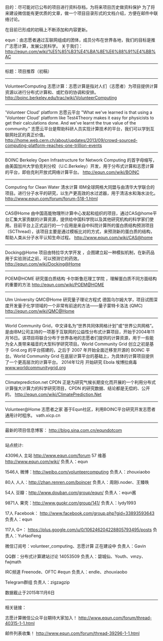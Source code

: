 目的：尽可能对已公布的项目进行资料存档，为将来项目历史做资料保护
为了将来建设微信能有更优质的文章，做一个项目目录形式的文档介绍，方便在邮件中联络讨论。

在目前已形成的初稿上不断添加和内容更新。

equn：由志愿者通过互联网组成的团体，成员分布在世界各地，我们的目标是推广志愿计算，发展公民科学。
关于我们：
http://equn.com/wiki/%E5%85%B3%E4%BA%8E%E6%88%91%E4%BB%AC

------
标题：项目推荐（初稿）

------
VolunteerComputing 志愿计算：志愿计算是指对人们（志愿者）为项目提供计算资源以进行分布式计算和、或贮存的协调和安排。
http://boinc.berkeley.edu/trac/wiki/VolunteerComputing

------
'Volunteer Cloud' platform 志愿云平台
"What we've learned is that using a 'Volunteer Cloud' platform like Test4Theory makes it easy for physicists to get their calculations done. And we've learnt the true value of the community."
志愿云平台是帮助科研人员实现计算技术的平台，我们可以学到互联网社区的真正价值。
http://home.web.cern.ch/about/updates/2013/09/crowd-sourced-computing-platform-reaches-one-trillion-events

------
BOINC 
Berkeley Open Infrastructure for Network Computing 的首字母缩写，由美国加州大学伯克利分校（U.C.Berkeley）开发，用于分布式计算和志愿计算的平台，即伯克利开放式网络计算平台。
http://equn.com/wiki/BOINC

------
Computing for Clean Water 清水计算 
IBM全球网格大同盟与由清华大学联合的项目。进行分子水平的研究，以生产更高效的水过滤器，用于清洁水和海水淡化。
http://www.equn.com/forum/forum-518-1.html

------
CAS@Home 
由中国高能物理所计算中心发起和组织的项目，通过CAS@home平台汇集大家贡献的计算资源，提供给中国科学院以及其他研究机构的科学家们使用。目前平台上正式运行的一个应用是来自中科院计算所的蛋白质结构预测项目（SCThread），该项目主要是通过模板比对的方式，来预测新的蛋白质的结构，帮助人类从分子水平认知生命过程。
http://www.equn.com/wiki/CAS@home

------
Docking@Home 项目由特拉华大学开发 ，企图建立起一种模拟机制，在新药品用于实验测试之前，可以预测它的药效。
http://equn.com/wiki/Docking@Home

------
POEM@HOME 研究蛋白质结构
卡尔斯鲁厄理工学院 ，理解蛋白质不同方面结构的重要的方法
http://equn.com/wiki/POEM@HOME

------
Ulm University QMC@Home 研究量子理论方程式
德国乌尔姆大学，项目试图深度开发量子化学领域的一个非常有前途的方法——量子蒙特卡洛法 (QMC)
http://equn.com/wiki/QMC@Home

------
World Community Grid，中文译名为“世界共同体网格计划”或“世界公共网格”。是由IBM公司主持的一项基于互联网的公益性分布式计算项目，开始于2004年11月16日。该项目将联合分布于世界各地的志愿者们提供的计算资源，用于一些能为全人类带来福音的大型科学研究项目。World Community Grid 创立之初是基于 Grid.org 的平台搭建的，之后于 2007 年开始全面迁移至开源的 BOINC 平台。World Community Grid 在底层计算平台的基础上，为具体的计算项目提供了一个更高层次的计算平台。
2014年12月 开始研究 Ebola 埃博拉病毒
www.worldcommunitygrid.org

------
Climateprediction.net
CPDN 正是为研究气候长期变化而开展的一个利用分布式计算强大计算力的科学研究项目，CPDN 的研究数据、结论都是无偿的、公开的。
http://equn.com/wiki/ClimatePrediction.Net

------
Volunteer@Home 志愿者之家
基于Equn社区，利用BOINC平台研究开发志愿者通用计时程序。
vath.xicp.cn

------
最新的项目信息博客：
http://blog.sina.com.cn/equndotcom

------
站点统计:

43096人 主站 http://www.equn.com/forum
57	维基 http://www.equn.com/wiki/
负责人：equn

1546人 微博：http://weibo.com/volunteercomputing
负责人：zhouxiaobo

80人 人人：http://zhan.renren.com/boincer
负责人：周刚i.noder、王臻昳

54人 豆瓣：http://www.douban.com/group/equn/
负责人：equn酱

9871人 果壳：http://www.guokr.com/group/141/
负责人：lydy1993

17人 Facebook： http://www.facebook.com/group.php?gid=33893593643
负责人：equn

117人 G+： https://plus.google.com/u/0/106246204228805793495/posts
负责人：YuHaoFeng

微信订阅号：volunteer_computing、志愿计算
正在建设中
负责人：Gavin

QQ群：分布式计算建站讨论 14053509
负责人：碧城仙、Youth、vmzy、fwjmath

IRC频道
Freenode、OFTC #equn
负责人：endle、zhouxiaobo

Telegram群组
负责人：zigzagzip

数据截止于2015年11月6日

------
相关链接：

志愿计算微信公众平台期待大家加入！
http://www.equn.com/forum/thread-40315-1-1.html

邮件列表收集！
http://www.equn.com/forum/thread-39296-1-1.html
